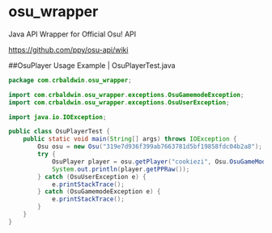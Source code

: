 # osu_wrapper
Java API Wrapper for Official Osu! API


https://github.com/ppy/osu-api/wiki

##OsuPlayer Usage Example | OsuPlayerTest.java
```java
package com.crbaldwin.osu_wrapper;

import com.crbaldwin.osu_wrapper.exceptions.OsuGamemodeException;
import com.crbaldwin.osu_wrapper.exceptions.OsuUserException;

import java.io.IOException;

public class OsuPlayerTest {
    public static void main(String[] args) throws IOException {
        Osu osu = new Osu("319e7d936f399ab7663781d5bf19858fdc04b2a8");
        try {
            OsuPlayer player = osu.getPlayer("cookiezi", Osu.OsuGameMode.OSU);
            System.out.println(player.getPPRaw());
        } catch (OsuUserException e) {
            e.printStackTrace();
        } catch (OsuGamemodeException e) {
            e.printStackTrace();
        }
    }
}
```
